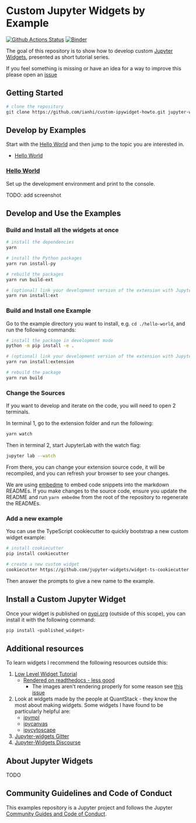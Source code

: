 # Custom Jupyter Widgets by Example

[![Github Actions Status](https://github.com/ianhi/custom-ipywidget-howto/workflows/CI/badge.svg)](https://github.com/ianhi/custom-ipywidget-howto/actions?query=workflow%3ACI)
[![Binder](https://mybinder.org/badge_logo.svg)](https://mybinder.org/v2/gh/jupyterlab/extension-examples/master?urlpath=lab)

The goal of this repository is to show how to develop custom [Jupyter Widgets](https://github.com/ianhi/custom-ipywidget-howto), presented as short tutorial series.

If you feel something is missing or have an idea for a way to improve this please open an [issue](https://github.com/ianhi/custom-ipywidget-howto/issues/new)

## Getting Started

```bash
# clone the repository
git clone https://github.com/ianhi/custom-ipywidget-howto.git jupyter-widget-examples
```

## Develop by Examples

Start with the [Hello World](hello-world) and then jump to the topic you are interested in.

- [Hello World](hello-world)

### [Hello World](hello-world)

Set up the development environment and print to the console.

TODO: add screenshot

## Develop and Use the Examples

### Build and Install all the widgets at once

```bash
# install the dependencies
yarn

# install the Python packages
yarn run install-py

# rebuild the packages
yarn run build-ext

# (optional) link your development version of the extension with JupyterLab
yarn run install:ext
```

### Build and Install one Example

Go to the example directory you want to install, e.g. `cd ./hello-world`, and run the following commands:

```bash
# install the package in development mode
python -m pip install -e .

# (optional) link your development version of the extension with JupyterLab
yarn run install:extension

# rebuild the package
yarn run build
```

### Change the Sources

If you want to develop and iterate on the code, you will need to open 2 terminals.

In terminal 1, go to the extension folder and run the following:

```bash
yarn watch
```

Then in terminal 2, start JupyterLab with the watch flag:

```bash
jupyter lab --watch
```

From there, you can change your extension source code, it will be recompiled,
and you can refresh your browser to see your changes.

We are using [embedme](https://github.com/zakhenry/embedme) to embed code snippets into the markdown READMEs. If you make changes to the source code, ensure you update the README and run `yarn embedme` from the root of the repository to regenerate the READMEs.

### Add a new example

You can use the TypeScript cookiecutter to quickly bootstrap a new custom widget example:

```bash
# install cookiecutter
pip install cookiecutter

# create a new custom widget
cookiecutter https://github.com/jupyter-widgets/widget-ts-cookiecutter
```

Then answer the prompts to give a new name to the example.

## Install a Custom Jupyter Widget

Once your widget is published on [pypi.org](https://pypi.org/) (outside of this scope), you can install it
with the following command:

```bash
pip install <published_widget>
```

## Additional resources

To learn widgets I recommend the following resources outside this:

1. [Low Level Widget Tutorial](https://github.com/jupyter-widgets/ipywidgets/blob/master/docs/source/examples/Widget%20Low%20Level.ipynb)
   - [Rendered on readthedocs - less good](https://ipywidgets.readthedocs.io/en/latest/examples/Widget%20Low%20Level.html)
     - The images aren't rendering properly for some reason see [this issue](https://github.com/jupyter-widgets/ipywidgets/issues/2908)
2. Look at widgets made by the people at QuantStack - they know the most about making widgets. Some widgets I have found to be particularly helpful are:
   - [ipympl](https://github.com/matplotlib/ipympl)
   - [ipycanvas](https://github.com/martinRenou/ipycanvas)
   - [ipycytoscape](https://github.com/quantstack/ipycytoscape)
3. [Jupyter-widgets Gitter](https://gitter.im/jupyter-widgets/Lobby)
4. [Jupyter-Widgets Discourse](https://discourse.jupyter.org/c/widgets/46)

## About Jupyter Widgets

TODO

## Community Guidelines and Code of Conduct

This examples repository is a Jupyter project and follows the Jupyter
[Community Guides and Code of Conduct](https://jupyter.readthedocs.io/en/latest/community/content-community.html).
